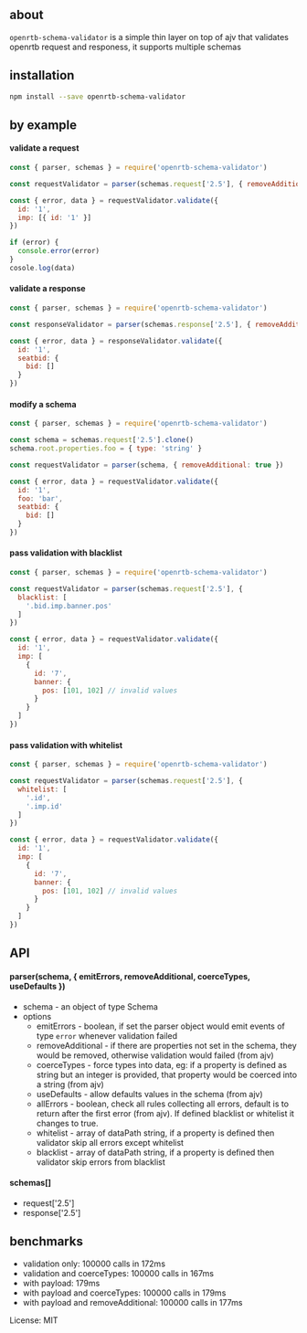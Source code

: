 ## about

`openrtb-schema-validator` is a simple thin layer on top of ajv that validates openrtb request and responess, it supports multiple schemas

## installation
```bash
npm install --save openrtb-schema-validator
```

## by example

#### validate a request
```javascript
const { parser, schemas } = require('openrtb-schema-validator')

const requestValidator = parser(schemas.request['2.5'], { removeAdditional: true })

const { error, data } = requestValidator.validate({
  id: '1',
  imp: [{ id: '1' }]
})

if (error) {
  console.error(error)
}
cosole.log(data)
```

#### validate a response
```javascript
const { parser, schemas } = require('openrtb-schema-validator')

const responseValidator = parser(schemas.response['2.5'], { removeAdditional: true })

const { error, data } = responseValidator.validate({
  id: '1',
  seatbid: {
    bid: []
  }
})
```

#### modify a schema
```javascript
const { parser, schemas } = require('openrtb-schema-validator')

const schema = schemas.request['2.5'].clone()
schema.root.properties.foo = { type: 'string' }

const requestValidator = parser(schema, { removeAdditional: true })

const { error, data } = requestValidator.validate({
  id: '1',
  foo: 'bar',
  seatbid: {
    bid: []
  }
})
```

#### pass validation with blacklist
```javascript
const { parser, schemas } = require('openrtb-schema-validator')

const requestValidator = parser(schemas.request['2.5'], { 
  blacklist: [
    '.bid.imp.banner.pos'
  ]
})

const { error, data } = requestValidator.validate({
  id: '1',
  imp: [
    {
      id: '7',
      banner: {
        pos: [101, 102] // invalid values
      }
    }
  ]
})
```

#### pass validation with whitelist
```javascript
const { parser, schemas } = require('openrtb-schema-validator')

const requestValidator = parser(schemas.request['2.5'], { 
  whitelist: [
    '.id',
    '.imp.id'
  ]
})

const { error, data } = requestValidator.validate({
  id: '1',
  imp: [
    {
      id: '7',
      banner: {
        pos: [101, 102] // invalid values
      }
    }
  ]
})
```

## API

#### parser(schema, { emitErrors, removeAdditional, coerceTypes, useDefaults })

* schema - an object of type Schema
* options
  * emitErrors - boolean, if set the parser object would emit events of type `error` whenever validation failed
  * removeAdditional - if there are properties not set in the schema, they would be removed, otherwise validation would failed (from ajv)
  * coerceTypes - force types into data, eg: if a property is defined as string but an integer is provided, that property would be coerced into a string (from ajv)
  * useDefaults - allow defaults values in the schema (from ajv)
  * allErrors - boolean, check all rules collecting all errors, default is to return after the first error (from ajv). If defined blacklist or whitelist it changes to true.  
  * whitelist - array of dataPath string, if a property is defined then validator skip all errors except whitelist
  * blacklist - array of dataPath string, if a property is defined then validator skip errors from blacklist

#### schemas[]
  * request['2.5']
  * response['2.5']


## benchmarks

* validation only: 100000 calls in 172ms
* validation and coerceTypes: 100000 calls in 167ms
* with payload: 179ms
* with payload and coerceTypes: 100000 calls in 179ms
* with payload and removeAdditional: 100000 calls in 177ms

License: MIT
